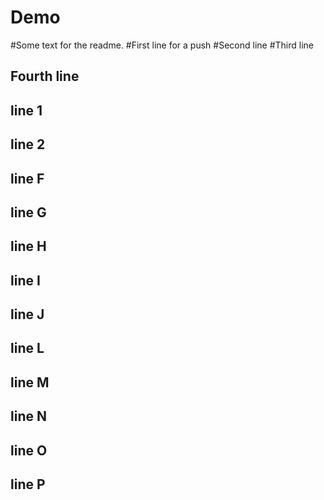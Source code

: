 # Demo
#Some text for the readme.
#First line for a push
#Second line
#Third line
## Fourth line 
## line 1
## line 2
## line F
## line G
## line H
## line I
## line J
## line L
## line M
## line N
## line O
## line P